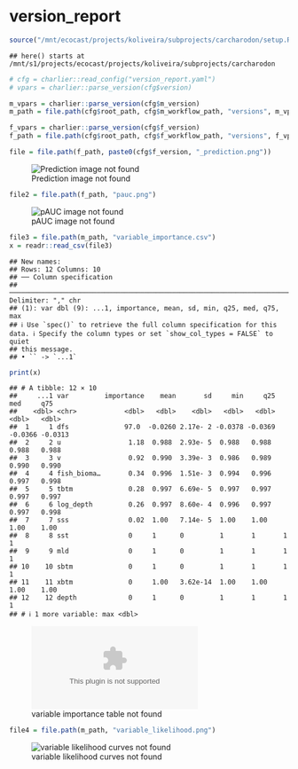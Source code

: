 version_report
================

``` r
source("/mnt/ecocast/projects/koliveira/subprojects/carcharodon/setup.R")
```

    ## here() starts at /mnt/s1/projects/ecocast/projects/koliveira/subprojects/carcharodon

``` r
# cfg = charlier::read_config("version_report.yaml")
# vpars = charlier::parse_version(cfg$version)

m_vpars = charlier::parse_version(cfg$m_version)
m_path = file.path(cfg$root_path, cfg$m_workflow_path, "versions", m_vpars[["major"]], m_vpars[["minor"]], cfg$m_version)

f_vpars = charlier::parse_version(cfg$f_version)
f_path = file.path(cfg$root_path, cfg$f_workflow_path, "versions", f_vpars[["major"]], f_vpars[["minor"]], cfg$f_version)
```

``` r
file = file.path(f_path, paste0(cfg$f_version, "_prediction.png"))
```

<figure>
<img
src="/mnt/s1/projects/ecocast/projects/koliveira/subprojects/carcharodon/workflows/forecast_workflow/versions/v01/2000/v01.2000.03/v01.2000.03_prediction.png"
alt="Prediction image not found" />
<figcaption aria-hidden="true">Prediction image not found</figcaption>
</figure>

``` r
file2 = file.path(f_path, "pauc.png")
```

<figure>
<img
src="/mnt/s1/projects/ecocast/projects/koliveira/subprojects/carcharodon/workflows/forecast_workflow/versions/v01/2000/v01.2000.03/pauc.png"
alt="pAUC image not found" />
<figcaption aria-hidden="true">pAUC image not found</figcaption>
</figure>

``` r
file3 = file.path(m_path, "variable_importance.csv")
x = readr::read_csv(file3)
```

    ## New names:
    ## Rows: 12 Columns: 10
    ## ── Column specification
    ## ──────────────────────────────────────────────────────────────────────────────────────────────────────────────────────── Delimiter: "," chr
    ## (1): var dbl (9): ...1, importance, mean, sd, min, q25, med, q75, max
    ## ℹ Use `spec()` to retrieve the full column specification for this data. ℹ Specify the column types or set `show_col_types = FALSE` to quiet
    ## this message.
    ## • `` -> `...1`

``` r
print(x)
```

    ## # A tibble: 12 × 10
    ##     ...1 var         importance    mean       sd     min     q25     med     q75
    ##    <dbl> <chr>            <dbl>   <dbl>    <dbl>   <dbl>   <dbl>   <dbl>   <dbl>
    ##  1     1 dfs              97.0  -0.0260 2.17e- 2 -0.0378 -0.0369 -0.0366 -0.0313
    ##  2     2 u                 1.18  0.988  2.93e- 5  0.988   0.988   0.988   0.988 
    ##  3     3 v                 0.92  0.990  3.39e- 3  0.986   0.989   0.990   0.990 
    ##  4     4 fish_bioma…       0.34  0.996  1.51e- 3  0.994   0.996   0.997   0.998 
    ##  5     5 tbtm              0.28  0.997  6.69e- 5  0.997   0.997   0.997   0.997 
    ##  6     6 log_depth         0.26  0.997  8.60e- 4  0.996   0.997   0.997   0.998 
    ##  7     7 sss               0.02  1.00   7.14e- 5  1.00    1.00    1.00    1.00  
    ##  8     8 sst               0     1      0         1       1       1       1     
    ##  9     9 mld               0     1      0         1       1       1       1     
    ## 10    10 sbtm              0     1      0         1       1       1       1     
    ## 11    11 xbtm              0     1.00   3.62e-14  1.00    1.00    1.00    1.00  
    ## 12    12 depth             0     1      0         1       1       1       1     
    ## # ℹ 1 more variable: max <dbl>

<figure>
<embed
src="/mnt/s1/projects/ecocast/projects/koliveira/subprojects/carcharodon/workflows/modeling_workflow/versions/v01/200/v01.200.03/variable_importance.csv" />
<figcaption aria-hidden="true">variable importance table not
found</figcaption>
</figure>

``` r
file4 = file.path(m_path, "variable_likelihood.png")
```

<figure>
<img
src="/mnt/s1/projects/ecocast/projects/koliveira/subprojects/carcharodon/workflows/modeling_workflow/versions/v01/200/v01.200.03/variable_likelihood.png"
alt="variable likelihood curves not found" />
<figcaption aria-hidden="true">variable likelihood curves not
found</figcaption>
</figure>
